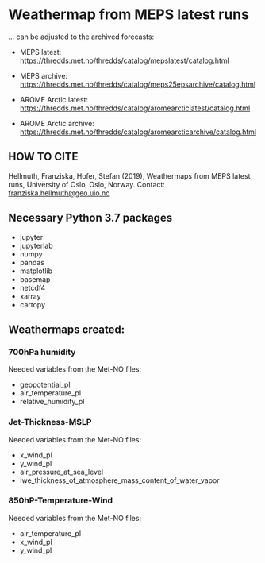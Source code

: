 # Weathermap from MEPS latest runs
... can be adjusted to the archived forecasts:

- MEPS latest: https://thredds.met.no/thredds/catalog/mepslatest/catalog.html
- MEPS archive: https://thredds.met.no/thredds/catalog/meps25epsarchive/catalog.html

- AROME Arctic latest: https://thredds.met.no/thredds/catalog/aromearcticlatest/catalog.html
- AROME Arctic archive: https://thredds.met.no/thredds/catalog/aromearcticarchive/catalog.html

## HOW TO CITE
Hellmuth, Franziska, Hofer, Stefan (2019), Weathermaps from MEPS latest runs, University of Oslo, Oslo, Norway. Contact: franziska.hellmuth@geo.uio.no


## Necessary Python 3.7 packages
- jupyter
- jupyterlab
- numpy
- pandas
- matplotlib
- basemap
- netcdf4
- xarray
- cartopy


## Weathermaps created:
### 700hPa humidity
Needed variables from the Met-NO files:
- geopotential_pl
- air_temperature_pl
- relative_humidity_pl

### Jet-Thickness-MSLP
Needed variables from the Met-NO files:
- x_wind_pl
- y_wind_pl
- air_pressure_at_sea_level
- lwe_thickness_of_atmosphere_mass_content_of_water_vapor

### 850hP-Temperature-Wind
Needed variables from the Met-NO files:
- air_temperature_pl
- x_wind_pl
- y_wind_pl
